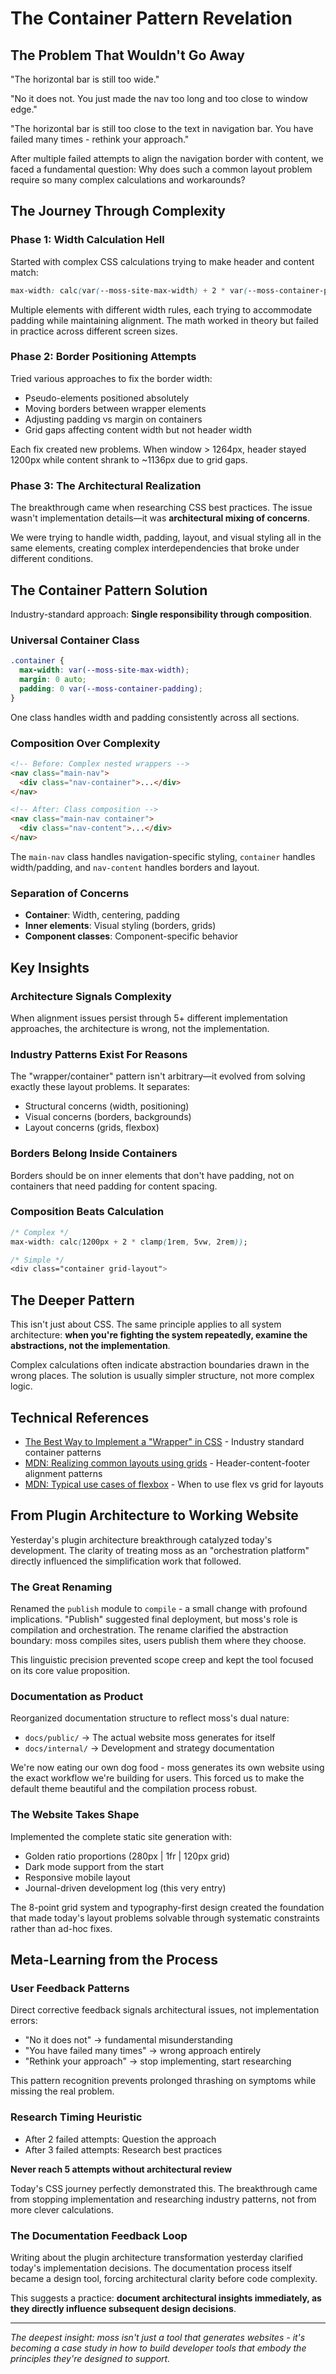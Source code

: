 # The Container Pattern Revelation

## The Problem That Wouldn't Go Away

"The horizontal bar is still too wide."

"No it does not. You just made the nav too long and too close to window edge."

"The horizontal bar is still too close to the text in navigation bar. You have failed many times - rethink your approach."

After multiple failed attempts to align the navigation border with content, we faced a fundamental question: Why does such a common layout problem require so many complex calculations and workarounds?

## The Journey Through Complexity

### Phase 1: Width Calculation Hell

Started with complex CSS calculations trying to make header and content match:

```css
max-width: calc(var(--moss-site-max-width) + 2 * var(--moss-container-padding));
```

Multiple elements with different width rules, each trying to accommodate padding while maintaining alignment. The math worked in theory but failed in practice across different screen sizes.

### Phase 2: Border Positioning Attempts

Tried various approaches to fix the border width:

- Pseudo-elements positioned absolutely
- Moving borders between wrapper elements
- Adjusting padding vs margin on containers
- Grid gaps affecting content width but not header width

Each fix created new problems. When window > 1264px, header stayed 1200px while content shrank to ~1136px due to grid gaps.

### Phase 3: The Architectural Realization

The breakthrough came when researching CSS best practices. The issue wasn't implementation details—it was **architectural mixing of concerns**.

We were trying to handle width, padding, layout, and visual styling all in the same elements, creating complex interdependencies that broke under different conditions.

## The Container Pattern Solution

Industry-standard approach: **Single responsibility through composition**.

### Universal Container Class

```css
.container {
  max-width: var(--moss-site-max-width);
  margin: 0 auto;
  padding: 0 var(--moss-container-padding);
}
```

One class handles width and padding consistently across all sections.

### Composition Over Complexity

```html
<!-- Before: Complex nested wrappers -->
<nav class="main-nav">
  <div class="nav-container">...</div>
</nav>

<!-- After: Class composition -->
<nav class="main-nav container">
  <div class="nav-content">...</div>
</nav>
```

The `main-nav` class handles navigation-specific styling, `container` handles width/padding, and `nav-content` handles borders and layout.

### Separation of Concerns

- **Container**: Width, centering, padding
- **Inner elements**: Visual styling (borders, grids)
- **Component classes**: Component-specific behavior

## Key Insights

### Architecture Signals Complexity

When alignment issues persist through 5+ different implementation approaches, the architecture is wrong, not the implementation.

### Industry Patterns Exist For Reasons

The "wrapper/container" pattern isn't arbitrary—it evolved from solving exactly these layout problems. It separates:

- Structural concerns (width, positioning)
- Visual concerns (borders, backgrounds)
- Layout concerns (grids, flexbox)

### Borders Belong Inside Containers

Borders should be on inner elements that don't have padding, not on containers that need padding for content spacing.

### Composition Beats Calculation

```css
/* Complex */
max-width: calc(1200px + 2 * clamp(1rem, 5vw, 2rem));

/* Simple */
<div class="container grid-layout">
```

## The Deeper Pattern

This isn't just about CSS. The same principle applies to all system architecture: **when you're fighting the system repeatedly, examine the abstractions, not the implementation**.

Complex calculations often indicate abstraction boundaries drawn in the wrong places. The solution is usually simpler structure, not more complex logic.

## Technical References

- [The Best Way to Implement a "Wrapper" in CSS](https://css-tricks.com/best-way-implement-wrapper-css/) - Industry standard container patterns
- [MDN: Realizing common layouts using grids](https://developer.mozilla.org/en-US/docs/Web/CSS/CSS_grid_layout/Realizing_common_layouts_using_grids) - Header-content-footer alignment patterns
- [MDN: Typical use cases of flexbox](https://developer.mozilla.org/en-US/docs/Web/CSS/CSS_flexible_box_layout/Typical_use_cases_of_flexbox) - When to use flex vs grid for layouts

## From Plugin Architecture to Working Website

Yesterday's plugin architecture breakthrough catalyzed today's development. The clarity of treating moss as an "orchestration platform" directly influenced the simplification work that followed.

### The Great Renaming

Renamed the `publish` module to `compile` - a small change with profound implications. "Publish" suggested final deployment, but moss's role is compilation and orchestration. The rename clarified the abstraction boundary: moss compiles sites, users publish them where they choose.

This linguistic precision prevented scope creep and kept the tool focused on its core value proposition.

### Documentation as Product

Reorganized documentation structure to reflect moss's dual nature:

- `docs/public/` → The actual website moss generates for itself
- `docs/internal/` → Development and strategy documentation

We're now eating our own dog food - moss generates its own website using the exact workflow we're building for users. This forced us to make the default theme beautiful and the compilation process robust.

### The Website Takes Shape

Implemented the complete static site generation with:

- Golden ratio proportions (280px | 1fr | 120px grid)
- Dark mode support from the start
- Responsive mobile layout
- Journal-driven development log (this very entry)

The 8-point grid system and typography-first design created the foundation that made today's layout problems solvable through systematic constraints rather than ad-hoc fixes.

## Meta-Learning from the Process

### User Feedback Patterns

Direct corrective feedback signals architectural issues, not implementation errors:

- "No it does not" → fundamental misunderstanding
- "You have failed many times" → wrong approach entirely
- "Rethink your approach" → stop implementing, start researching

This pattern recognition prevents prolonged thrashing on symptoms while missing the real problem.

### Research Timing Heuristic

- After 2 failed attempts: Question the approach
- After 3 failed attempts: Research best practices

**Never reach 5 attempts without architectural review**

Today's CSS journey perfectly demonstrated this. The breakthrough came from stopping implementation and researching industry patterns, not from more clever calculations.

### The Documentation Feedback Loop

Writing about the plugin architecture transformation yesterday clarified today's implementation decisions. The documentation process itself became a design tool, forcing architectural clarity before code complexity.

This suggests a practice: **document architectural insights immediately, as they directly influence subsequent design decisions**.

---

_The deepest insight: moss isn't just a tool that generates websites - it's becoming a case study in how to build developer tools that embody the principles they're designed to support._
